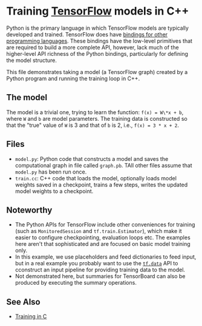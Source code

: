# Training [TensorFlow](https://www.tensorflow.org) models in C++

Python is the primary language in which TensorFlow models are typically developed and trained.
TensorFlow does have [bindings for other programming languages](https://www.tensorflow.org/api_docs/).
These bindings have the low-level primitives that are required to build a more complete API, however, lack
much of the higher-level API richness of the Python bindings, particularly for defining the model structure.

This file demonstrates taking a model (a TensorFlow graph) created by a Python program and running the training loop
in C++.

## The model

The model is a trivial one, trying to learn the function: `f(x) = W\*x + b`, where `W` and `b` are model parameters.
The training data is constructed so that the "true" value of `W` is 3 and that of `b` is 2, i.e., `f(x) = 3 * x + 2`.

## Files

- `model.py`: Python code that constructs a model and saves the computational graph in file called `graph.pb`. TAll other files assume that `model.py` has been run once.
- `train.cc`: C++ code that loads the model, optionally loads model weights saved in a checkpoint, trains a few steps, writes the updated model weights to a checkpoint.

## Noteworthy

- The Python APIs for TensorFlow include other conveniences for training (such as `MonitoredSession` and `tf.train.Estimator`), which make it easier to configure checkpointing, evaluation loops etc. The examples here aren't that sophisticated and are focused on basic model training only.
- In this example, we use placeholders and feed dictionaries to feed input, but in a real example you probably want to use the [`tf.data`](https://www.tensorflow.org/programmers_guide/datasets) API to cconstruct an input pipeline for providing training data to the model.
- Not demonstrated here, but summaries for TensorBoard can also be produced by executing the summary operations.

## See Also

- [Training in C](https://gist.github.com/asimshankar/7c9f8a9b04323e93bb217109da8c7ad2)